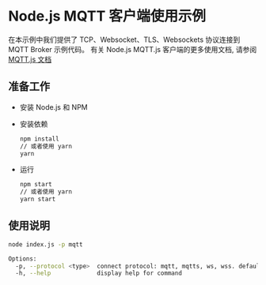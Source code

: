 # Node.js MQTT 客户端使用示例

在本示例中我们提供了 TCP、Websocket、TLS、Websockets 协议连接到 MQTT Broker 示例代码。
有关 Node.js MQTT.js 客户端的更多使用文档, 请参阅 [MQTT.js 文档](https://github.com/mqttjs/MQTT.js)

## 准备工作

* 安装 Node.js 和 NPM

* 安装依赖

  ```bash
  npm install
  // 或者使用 yarn
  yarn
  ```

* 运行

  ```bash
  npm start
  // 或者使用 yarn
  yarn start
  ```

## 使用说明

```bash
node index.js -p mqtt

Options:
  -p, --protocol <type>  connect protocol: mqtt, mqtts, ws, wss. default is mqtt (default: "mqtt")
  -h, --help             display help for command
```
